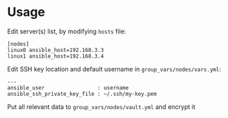 
# Usage

Edit server(s) list, by modifying `hosts` file:

```
[nodes]
linux0 ansible_host=192.168.3.3
linux1 ansible_host=192.168.3.4
```

Edit SSH key location and default username in `group_vars/nodes/vars.yml`:
```
---
ansible_user                 : username
ansible_ssh_private_key_file : ~/.ssh/my-key.pem
```

Put all relevant data to `group_vars/nodes/vault.yml` and encrypt it

